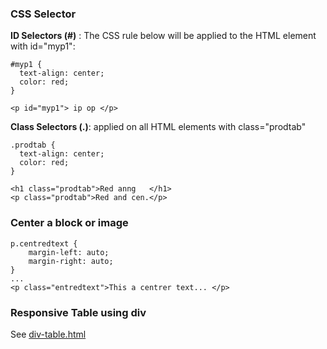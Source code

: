 ### CSS Selector
**ID Selectors (#)** : The CSS rule below will be applied to the HTML element with id="myp1": 
~~~
#myp1 {
  text-align: center;
  color: red;
}

<p id="myp1"> ip op </p>
~~~

**Class Selectors (.)**: applied on all HTML elements with class="prodtab" 
~~~
.prodtab {
  text-align: center;
  color: red;
}

<h1 class="prodtab">Red anng   </h1>
<p class="prodtab">Red and cen.</p> 
~~~

### Center a block or image
~~~
p.centredtext {
    margin-left: auto;
    margin-right: auto; 
}
...
<p class="entredtext">This a centrer text... </p>
~~~

### Responsive Table using div
See [div-table.html](../java-workspace/html-css-lab/div-table.html)